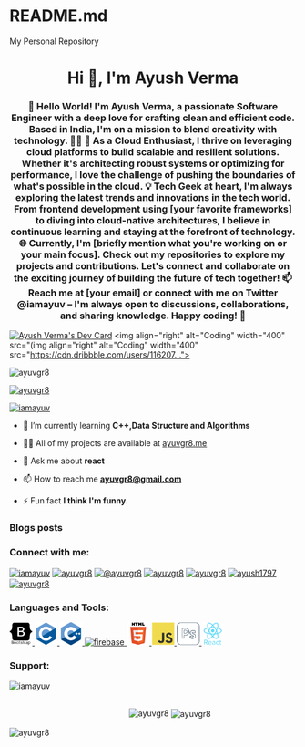 # README.md
My Personal Repository 
<h1 align="center">Hi 👋, I'm Ayush Verma</h1>
<h3 align="center">👋 Hello World! I'm Ayush Verma, a passionate Software Engineer with a deep love for crafting clean and efficient code. Based in India, I'm on a mission to blend creativity with technology. 👨‍💻 🚀 As a Cloud Enthusiast, I thrive on leveraging cloud platforms to build scalable and resilient solutions. Whether it's architecting robust systems or optimizing for performance, I love the challenge of pushing the boundaries of what's possible in the cloud. 💡 Tech Geek at heart, I'm always exploring the latest trends and innovations in the tech world. From frontend development using [your favorite frameworks] to diving into cloud-native architectures, I believe in continuous learning and staying at the forefront of technology. 🌐 Currently, I'm [briefly mention what you're working on or your main focus]. Check out my repositories to explore my projects and contributions. Let's connect and collaborate on the exciting journey of building the future of tech together! 📫 Reach me at [your email] or connect with me on Twitter @iamayuv – I'm always open to discussions, collaborations, and sharing knowledge. Happy coding! 🚀</h3>

<a href="https://app.daily.dev/iamayuv"><img src="https://api.daily.dev/devcards/798db39e7b604f2fb43ed0c74738e632.png?r=m66" width="400" alt="Ayush Verma's Dev Card"/></a>
<img align="right" alt="Coding" width="400" src="(img align="right" alt="Coding" width="400" src="https://cdn.dribbble.com/users/116207...">

<p align="left"> <img src="https://komarev.com/ghpvc/?username=ayuvgr8&label=Profile%20views&color=0e75b6&style=flat" alt="ayuvgr8" /> </p>

<p align="left"> <a href="https://github.com/ryo-ma/github-profile-trophy"><img src="https://github-profile-trophy.vercel.app/?username=ayuvgr8" alt="ayuvgr8" /></a> </p>

<p align="left"> <a href="https://twitter.com/iamayuv" target="blank"><img src="https://img.shields.io/twitter/follow/iamayuv?logo=twitter&style=for-the-badge" alt="iamayuv" /></a> </p>

- 🌱 I’m currently learning **C++,Data Structure and Algorithms**

- 👨‍💻 All of my projects are available at [ayuvgr8.me](ayuvgr8.me)

- 💬 Ask me about **react**

- 📫 How to reach me **ayuvgr8@gmail.com**

- ⚡ Fun fact **I think I'm funny.**

### Blogs posts
<!-- BLOG-POST-LIST:START -->
<!-- BLOG-POST-LIST:END -->

<h3 align="left">Connect with me:</h3>
<p align="left">
<a href="https://twitter.com/iamayuv" target="blank"><img align="center" src="https://raw.githubusercontent.com/rahuldkjain/github-profile-readme-generator/master/src/images/icons/Social/twitter.svg" alt="iamayuv" height="30" width="40" /></a>
<a href="https://linkedin.com/in/ayuvgr8" target="blank"><img align="center" src="https://raw.githubusercontent.com/rahuldkjain/github-profile-readme-generator/master/src/images/icons/Social/linked-in-alt.svg" alt="ayuvgr8" height="30" width="40" /></a>
<a href="https://medium.com/@ayuvgr8" target="blank"><img align="center" src="https://raw.githubusercontent.com/rahuldkjain/github-profile-readme-generator/master/src/images/icons/Social/medium.svg" alt="@ayuvgr8" height="30" width="40" /></a>
<a href="https://www.hackerrank.com/ayuvgr8" target="blank"><img align="center" src="https://raw.githubusercontent.com/rahuldkjain/github-profile-readme-generator/master/src/images/icons/Social/hackerrank.svg" alt="ayuvgr8" height="30" width="40" /></a>
<a href="https://www.leetcode.com/ayuvgr8" target="blank"><img align="center" src="https://raw.githubusercontent.com/rahuldkjain/github-profile-readme-generator/master/src/images/icons/Social/leet-code.svg" alt="ayuvgr8" height="30" width="40" /></a>
<a href="https://www.hackerearth.com/ayush1797" target="blank"><img align="center" src="https://raw.githubusercontent.com/rahuldkjain/github-profile-readme-generator/master/src/images/icons/Social/hackerearth.svg" alt="ayush1797" height="30" width="40" /></a>
<a href="https://auth.geeksforgeeks.org/user/ayuvgr8" target="blank"><img align="center" src="https://raw.githubusercontent.com/rahuldkjain/github-profile-readme-generator/master/src/images/icons/Social/geeks-for-geeks.svg" alt="ayuvgr8" height="30" width="40" /></a>
</p>

<h3 align="left">Languages and Tools:</h3>
<p align="left"> <a href="https://getbootstrap.com" target="_blank"> <img src="https://raw.githubusercontent.com/devicons/devicon/master/icons/bootstrap/bootstrap-plain-wordmark.svg" alt="bootstrap" width="40" height="40"/> </a> <a href="https://www.cprogramming.com/" target="_blank"> <img src="https://raw.githubusercontent.com/devicons/devicon/master/icons/c/c-original.svg" alt="c" width="40" height="40"/> </a> <a href="https://www.w3schools.com/cpp/" target="_blank"> <img src="https://raw.githubusercontent.com/devicons/devicon/master/icons/cplusplus/cplusplus-original.svg" alt="cplusplus" width="40" height="40"/> </a> <a href="https://firebase.google.com/" target="_blank"> <img src="https://www.vectorlogo.zone/logos/firebase/firebase-icon.svg" alt="firebase" width="40" height="40"/> </a> <a href="https://www.w3.org/html/" target="_blank"> <img src="https://raw.githubusercontent.com/devicons/devicon/master/icons/html5/html5-original-wordmark.svg" alt="html5" width="40" height="40"/> </a> <a href="https://developer.mozilla.org/en-US/docs/Web/JavaScript" target="_blank"> <img src="https://raw.githubusercontent.com/devicons/devicon/master/icons/javascript/javascript-original.svg" alt="javascript" width="40" height="40"/> </a> <a href="https://www.photoshop.com/en" target="_blank"> <img src="https://raw.githubusercontent.com/devicons/devicon/master/icons/photoshop/photoshop-line.svg" alt="photoshop" width="40" height="40"/> </a> <a href="https://reactjs.org/" target="_blank"> <img src="https://raw.githubusercontent.com/devicons/devicon/master/icons/react/react-original-wordmark.svg" alt="react" width="40" height="40"/> </a> </p>

<h3 align="left">Support:</h3>
<p><a href="https://www.buymeacoffee.com/iamayuv"> <img align="left" src="https://cdn.buymeacoffee.com/buttons/v2/default-yellow.png" height="50" width="210" alt="iamayuv" /></a></p><br><br>

<p><img align="left" src="https://github-readme-stats.vercel.app/api/top-langs?username=ayuvgr8&show_icons=true&locale=en&layout=compact" alt="ayuvgr8" /></p>

<p>&nbsp;<img align="center" src="https://github-readme-stats.vercel.app/api?username=ayuvgr8&show_icons=true&locale=en" alt="ayuvgr8" /></p>

<p><img align="center" src="https://github-readme-streak-stats.herokuapp.com/?user=ayuvgr8&" alt="ayuvgr8" /></p>






<!--
**ayuvgr8/ayuvgr8** is a ✨ _special_ ✨ repository because its `README.md` (this file) appears on your GitHub profile.

Here are some ideas to get you started:

- 🔭 I’m currently working on ...
- 🌱 I’m currently learning ...
- 👯 I’m looking to collaborate on ...
- 🤔 I’m looking for help with ...
- 💬 Ask me about ...
- 📫 How to reach me: ...
- 😄 Pronouns: ...
- ⚡ Fun fact: ...
-->
